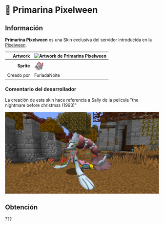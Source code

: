 # 👻 Primarina Pixelween

## Información

**Primarina Pixelween** es una Skin exclusiva del servidor introducida en la [Pixelween](./).

|                     **Artwork** | ![Artwork de Primarina Pixelween](../../images/pokemon/temporada-1/primarina-artwork.png)                                                                                    |
| ------------------------------: | -------------------------------------------------------------------------------------------------------------------------------------- |
|                      **Sprite** | ![Sprite de Primarina Pixelween](../../images/pokemon/pixelween/primarina-sprite.png)                                                          |                                                                                                             |
|                      Creado por | FuriadaNoite                                                                                                                 |


### Comentario del desarrollador
La creación de esta skin hace referencia a Sally de la pelicula "the nightmare before christmas (1993)"

![Vistazo en el juego a Primarina Pixelween](../../images/pokemon/pixelween/primarina-preview.png)

## Obtención

???
